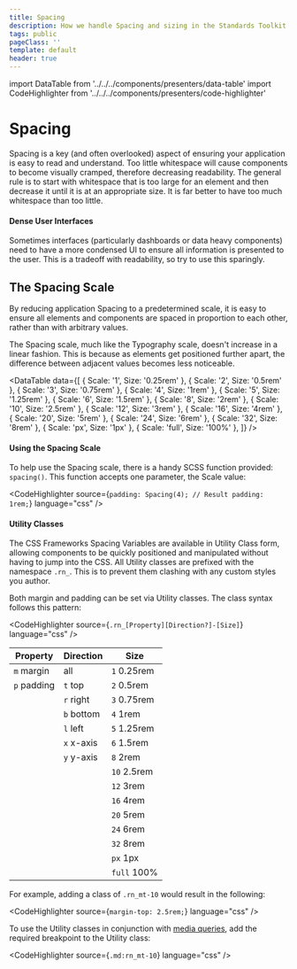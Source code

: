 ```yaml
---
title: Spacing
description: How we handle Spacing and sizing in the Standards Toolkit
tags: public
pageClass: ''
template: default
header: true
---
```


import DataTable from '../../../components/presenters/data-table'
import CodeHighlighter from '../../../components/presenters/code-highlighter'

# Spacing

Spacing is a key (and often overlooked) aspect of ensuring your application is easy to read and understand. Too little whitespace will cause components to become visually cramped, therefore decreasing readability. The general rule is to start with whitespace that is too large for an element and then decrease it until it is at an appropriate size. It is far better to have too much whitespace than too little.

#### Dense User Interfaces

Sometimes interfaces (particularly dashboards or data heavy components) need to have a more condensed UI to ensure all information is presented to the user. This is a tradeoff with readability, so try to use this sparingly.

## The Spacing Scale

By reducing application Spacing to a predetermined scale, it is easy to ensure all elements and components are spaced in proportion to each other, rather than with arbitrary values.

The Spacing scale, much like the Typography scale, doesn't increase in a linear fashion. This is because as elements get positioned further apart, the difference between adjacent values becomes less noticeable.

<DataTable data={[
  {
    Scale: '1',
    Size: '0.25rem'
  },
  {
    Scale: '2',
    Size: '0.5rem'
  },
  {
    Scale: '3',
    Size: '0.75rem'
  },
  {
    Scale: '4',
    Size: '1rem'
  },
  {
    Scale: '5',
    Size: '1.25rem'
  },
  {
    Scale: '6',
    Size: '1.5rem'
  },
  {
    Scale: '8',
    Size: '2rem'
  },
  {
    Scale: '10',
    Size: '2.5rem'
  },
  {
    Scale: '12',
    Size: '3rem'
  },
  {
    Scale: '16',
    Size: '4rem'
  },
  {
    Scale: '20',
    Size: '5rem'
  },
  {
    Scale: '24',
    Size: '6rem'
  },
  {
    Scale: '32',
    Size: '8rem'
  },
  {
    Scale: 'px',
    Size: '1px'
  },
  {
    Scale: 'full',
    Size: '100%'
  },
]} />

#### Using the Spacing Scale

To help use the Spacing scale, there is a handy SCSS function provided: `spacing()`. This function accepts one parameter, the Scale value:

<CodeHighlighter 
source={`padding: Spacing(4);
// Result
padding: 1rem;`} language="css"
/>

#### Utility Classes

The CSS Frameworks Spacing Variables are available in Utility Class form, allowing components to be quickly positioned and manipulated without having to jump into the CSS. All Utility classes are prefixed with the namespace `.rn_`. This is to prevent them clashing with any custom styles you author.

Both margin and padding can be set via Utility classes. The class syntax follows this pattern:

<CodeHighlighter 
source={`.rn_[Property][Direction?]-[Size]`} language="css"
/>

<div class="standard-table">

Property     | Direction  | Size
------------ | ---------- | -----------
`m` margin   | all        | `1` 0.25rem
`p` padding  | `t` top    | `2` 0.5rem
&nbsp;       | `r` right  | `3` 0.75rem
&nbsp;       | `b` bottom | `4` 1rem
&nbsp;       | `l` left   | `5` 1.25rem
&nbsp;       | `x` x-axis | `6` 1.5rem
&nbsp;       | `y` y-axis | `8` 2rem
&nbsp;       |            | `10` 2.5rem
&nbsp;       |            | `12` 3rem
&nbsp;       |            | `16` 4rem
&nbsp;       |            | `20` 5rem
&nbsp;       |            | `24` 6rem
&nbsp;       |            | `32` 8rem
&nbsp;       |            | `px` 1px
&nbsp;       |            | `full` 100%

</div>

For example, adding a class of `.rn_mt-10` would result in the following:

<CodeHighlighter 
source={`margin-top: 2.5rem;`} language="css"
/>


To use the Utility classes in conjunction with [media queries](/styles/breakpoints), add the required breakpoint to the Utility class:

<CodeHighlighter 
source={`.md:rn_mt-10`} language="css"
/>
